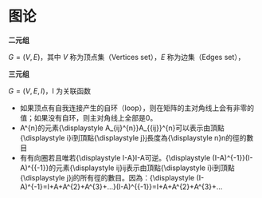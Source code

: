 # 图论



**二元组**

$G = (V, E)$，其中 $V$ 称为顶点集（Vertices set），$E$ 称为边集（Edges set），



**三元组**

$G = (V, E, I)$，I 为关联函数





- 如果顶点有自我连接产生的自环（loop），则在矩阵的主对角线上会有非零的值；如果没有自环，则主对角线上全部是0。
- A^{n}的元素{\displaystyle A_{ij}^{n}}A_{{ij}}^{n}可以表示由頂點{\displaystyle i}i到頂點{\displaystyle j}j長度為{\displaystyle n}n的徑的數目
- 有有向圈若且唯若{\displaystyle I-A}I-A可逆。{\displaystyle (I-A)^{-1}}(I-A)^{{-1}}的元素{\displaystyle ij}ij表示由頂點{\displaystyle i}i到頂點{\displaystyle j}j的所有徑的數目。因為：{\displaystyle (I-A)^{-1}=I+A+A^{2}+A^{3}+...}(I-A)^{{-1}}=I+A+A^{2}+A^{3}+...

